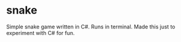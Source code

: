 # snake

Simple snake game written in C#. Runs in terminal.
Made this just to experiment with C# for fun.
